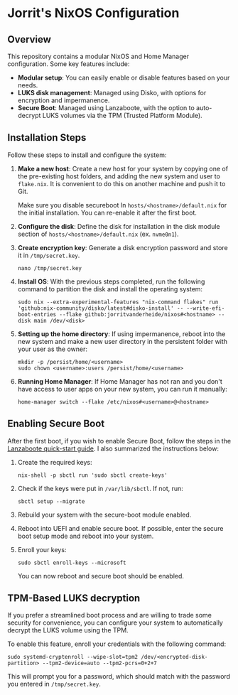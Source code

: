 # Jorrit's NixOS Configuration

## Overview

This repository contains a modular NixOS and Home Manager configuration. Some key features include:

- **Modular setup**: You can easily enable or disable features based on your needs.
- **LUKS disk management**: Managed using Disko, with options for encryption and impermanence.
- **Secure Boot**: Managed using Lanzaboote, with the option to auto-decrypt LUKS volumes via the TPM (Trusted Platform Module).

## Installation Steps

Follow these steps to install and configure the system:

1. **Make a new host**: Create a new host for your system by copying one of the pre-existing host folders, and adding the new system and user to `flake.nix`. It is convenient to do this on another machine and push it to Git.

   Make sure you disable secureboot In `hosts/<hostname>/default.nix` for the initial installation. You can re-enable it after the first boot.

2. **Configure the disk**: Define the disk for installation in the disk module section of `hosts/<hostname>/default.nix` (ex. `nvme0n1`).

3. **Create encryption key**: Generate a disk encryption password and store it in `/tmp/secret.key`.

   ```shell
   nano /tmp/secret.key
   ```

4. **Install OS**: With the previous steps completed, run the following command to partition the disk and install the operating system:

   ```shell
   sudo nix --extra-experimental-features "nix-command flakes" run 'github:nix-community/disko/latest#disko-install' -- --write-efi-boot-entries --flake github:jorritvanderheide/nixos#<hostname> --disk main /dev/<disk>
   ```

5. **Setting up the home directory**: If using impermanence, reboot into the new system and make a new user directory in the persistent folder with your user as the owner:

   ```shell
   mkdir -p /persist/home/<username>
   sudo chown <username>:users /persist/home/<username>
   ```

6. **Running Home Manager**: If Home Manager has not ran and you don't have access to user apps on your new system, you can run it manually:

   ```shell
   home-manager switch --flake /etc/nixos#<username>@<hostname>
   ```

## Enabling Secure Boot

After the first boot, if you wish to enable Secure Boot, follow the steps in the [Lanzaboote quick-start guide](https://github.com/nix-community/lanzaboote/blob/master/docs/QUICK_START.md). I also summarized the instructions below:

1. Create the required keys:

   ```shell
   nix-shell -p sbctl run 'sudo sbctl create-keys'
   ```

2. Check if the keys were put in `/var/lib/sbctl`. If not, run:

   ```shell
   sbctl setup --migrate
   ```

3. Rebuild your system with the secure-boot module enabled.

4. Reboot into UEFI and enable secure boot. If possible, enter the secure boot setup mode and reboot into your system.

5. Enroll your keys:

   ```shell
   sudo sbctl enroll-keys --microsoft
   ```

   You can now reboot and secure boot should be enabled.

## TPM-Based LUKS decryption

If you prefer a streamlined boot process and are willing to trade some security for convenience, you can configure your system to automatically decrypt the LUKS volume using the TPM.

To enable this feature, enroll your credentials with the following command:

```shell
sudo systemd-cryptenroll --wipe-slot=tpm2 /dev/<encrypted-disk-partition> --tpm2-device=auto --tpm2-pcrs=0+2+7
```

This will prompt you for a password, which should match with the password you entered in `/tmp/secret.key`.
